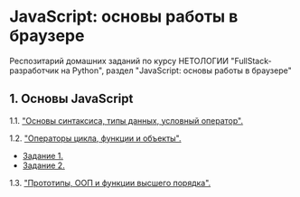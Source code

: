 # JavaScript: основы работы в браузере

Респозитарий домашних заданий по курсу НЕТОЛОГИИ "FullStack-разработчик на Python", раздел "JavaScript: основы работы в браузере"

## 1. Основы JavaScript

1.1. ["Основы синтаксиса, типы данных, условный оператор".](Task_1_1/index.html "Задание 1.1")

1.2. ["Операторы цикла, функции и объекты".](Task_1_2 "Задание 1.2")

* [Задание 1.](Task_1_2/task_1.js "Задание 1.2.1")
* [Задание 2.](Task_1_2/task_2.js "Задание 1.2.2")

1.3. ["Прототипы, ООП и функции высшего порядка".](Task_1_3/task_1.js "Задание 1.3")
